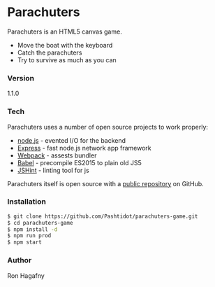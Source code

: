 # Parachuters

Parachuters is an HTML5 canvas game.

  - Move the boat with the keyboard
  - Catch the parachuters
  - Try to survive as much as you can

### Version
1.1.0

### Tech

Parachuters uses a number of open source projects to work properly:

* [node.js] - evented I/O for the backend
* [Express] - fast node.js network app framework
* [Webpack] - assests bundler
* [Babel] - precompile ES2015 to plain old JS5
* [JSHint] - linting tool for js

Parachuters itself is open source with a [public repository][para]
 on GitHub.

### Installation

```sh
$ git clone https://github.com/Pashtidot/parachuters-game.git
$ cd parachuters-game
$ npm install -d
$ npm run prod
$ npm start
```

### Author
Ron Hagafny

   [para]: <https://github.com/Pashtidot/parachuters-game>
   [node.js]: <http://nodejs.org>
   [express]: <http://expressjs.com>
   [Webpack]: <https://webpack.github.io>
   [Babel]: <https://babeljs.io>
   [JSHint]: <http://jshint.com>